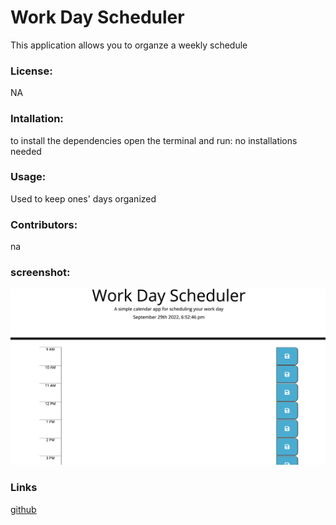 # Work Day Scheduler
This application allows you to organze a weekly schedule
### License:
NA
### Intallation:
to install the dependencies open the terminal and run:
no installations needed
### Usage:
Used to keep ones' days organized
### Contributors:
na
### screenshot:
![](screenshot/screenshot.png)
### Links
[github](https://github.com/mmontoya1112/Work-Day-Scheduler)